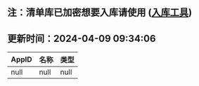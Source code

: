 ## 注：清单库已加密想要入库请使用 ([入库工具](https://github.com/BlankTMing/ManifestAutoUpdate/releases))

## 更新时间：2024-04-09 09:34:06
| AppID | 名称 | 类型  |
| :-------------------- | :----------------------------- | :----------- |
| null | null| null |
